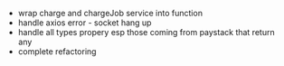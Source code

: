 - wrap charge and chargeJob service into function
- handle axios error - socket hang up
- handle all types propery esp those coming from paystack that return any
- complete refactoring
